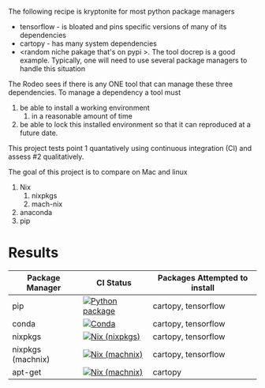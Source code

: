 The following recipe is kryptonite for most python package managers
- tensorflow - is bloated and pins specific versions of many of  its dependencies
- cartopy - has many system dependencies
-  <random niche pakage that's on pypi >. The tool docrep is a good example.
Typically, one will need to use several package managers to handle this situation

The Rodeo sees if there is any ONE tool that can manage these three dependencies. To manage a dependency a tool must 
1. be able to install a working  environment 
   1. in a reasonable amount of time
2. be able to lock this installed environment so that it can reproduced at a future date.

This project tests point 1 quantatively using continuous integration (CI) and
assess #2 qualitatively.

The goal of this project is to compare on Mac and linux
1. Nix
   1. nixpkgs
   1. mach-nix
2. anaconda
3. pip


# Results

| Package Manager | CI Status   |  Packages Attempted to install  | 
|--------------------------|----------------|-------------------------------------------|
| pip | [![Python package](https://github.com/nbren12/python-packaging-rodeo/actions/workflows/pip.yaml/badge.svg?branch=master)](https://github.com/nbren12/python-packaging-rodeo/actions/workflows/pip.yaml) | cartopy, tensorflow  |
| conda | [![Conda](https://github.com/nbren12/python-packaging-rodeo/actions/workflows/conda.yaml/badge.svg)](https://github.com/nbren12/python-packaging-rodeo/actions/workflows/conda.yaml) | cartopy, tensorflow  |
| nixpkgs |[![Nix (nixpkgs)](https://github.com/nbren12/python-packaging-rodeo/actions/workflows/nix.yaml/badge.svg)](https://github.com/nbren12/python-packaging-rodeo/actions/workflows/nix.yaml)| cartopy, tensorflow  |
| nixpkgs (machnix) | [![Nix (machnix)](https://github.com/nbren12/python-packaging-rodeo/actions/workflows/mach-nix.yaml/badge.svg)](https://github.com/nbren12/python-packaging-rodeo/actions/workflows/mach-nix.yaml) | cartopy, tensorflow |
| apt-get  | [![Nix (machnix)](https://github.com/nbren12/python-packaging-rodeo/actions/workflows/mach-nix.yaml/badge.svg)](https://github.com/nbren12/python-packaging-rodeo/actions/workflows/mach-nix.yaml) | cartopy |
